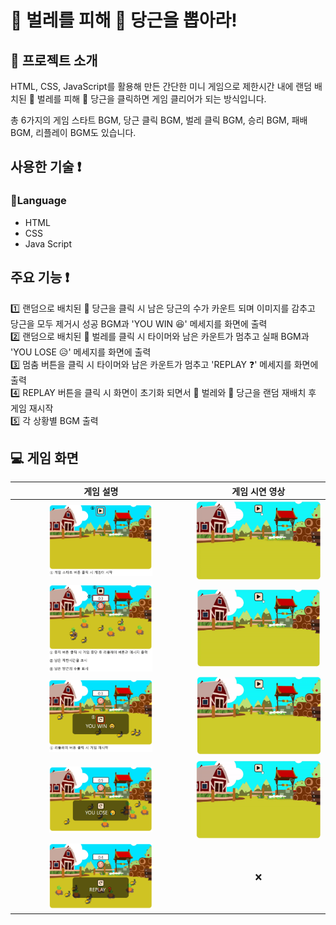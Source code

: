 # 🐞 벌레를 피해 🥕 당근을 뽑아라!

## 📄 프로젝트 소개

HTML, CSS, JavaScript를 활용해 만든 간단한 미니 게임으로 제한시간 내에 랜덤 배치된 🐞 벌레를 피해 🥕 당근을 클릭하면 게임 클리어가 되는 방식입니다.<br>

총 6가지의 게임 스타트 BGM, 당근 클릭 BGM, 벌레 클릭 BGM, 승리 BGM, 패배 BGM, 리플레이 BGM도 있습니다.

## 사용한 기술 ❗

### 💬Language

- HTML
- CSS
- Java Script

## 주요 기능 ❗

1️⃣ 랜덤으로 배치된 🥕 당근을 클릭 시 남은 당근의 수가 카운트 되며 이미지를 감추고 당근을 모두 제거시 성공 BGM과 'YOU WIN 😆' 메세지를 화면에 출력 <br>
2️⃣ 랜덤으로 배치된 🐞 벌레를 클릭 시 타이머와 남은 카운트가 멈추고 실패 BGM과 'YOU LOSE 😥' 메세지를 화면에 출력 <br>
3️⃣ 멈춤 버튼을 클릭 시 타이머와 남은 카운트가 멈추고 'REPLAY ❓' 메세지를 화면에 출력 <br>
4️⃣ REPLAY 버튼을 클릭 시 화면이 초기화 되면서 🐞 벌레와 🥕 당근을 랜덤 재배치 후 게임 재시작 <br>
5️⃣ 각 상황별 BGM 출력

## 💻 게임 화면

|                                 게임 설명                                 |               게임 시연 영상               |
| :-----------------------------------------------------------------------: | :----------------------------------------: |
|    <img src="img/readme/Set-description.PNG" width= "60%"  alt="Set"/>    |  ![alt Start-gif](/img/readme/Start.gif)   |
|  <img src="img/readme/Start-description.PNG" width= "60%" alt="Start"/>   | ![alt Start-gif](/img/readme/Time-out.gif) |
| <img src="img/readme/Replay-description.PNG" width= "60%"  alt="Replay"/> |   ![alt Lose-gif](/img/readme/Lose.gif)    |
|   <img src="img/readme/Lose-description.PNG" width= "60%" alt="Lose"/>    |   ![alt Stop-gif](/img/readme/Stop.gif)    |
|   <img src="img/readme/Stop-description.PNG" width= "60%" alt="Stop"/>    |                     ❌                     |
